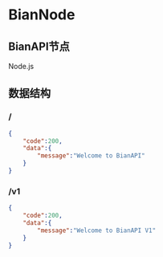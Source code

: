 # BianNode
## BianAPI节点
Node.js
## 数据结构
### /
```json
{
    "code":200,
    "data":{
        "message":"Welcome to BianAPI"
    }
}
```
### /v1
```json
{
    "code":200,
    "data":{
        "message":"Welcome to BianAPI V1"
    }
}
```